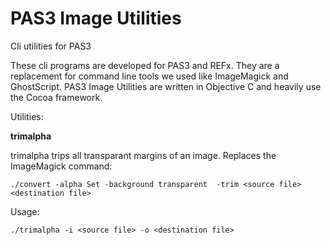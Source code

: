 PAS3 Image Utilities
===============

Cli utilities for PAS3

These cli programs are developed for PAS3 and REFx. They are a replacement for command line tools we used like ImageMagick and GhostScript. PAS3 Image Utilities are written in Objective C and heavily use the Cocoa framework.

Utilities:

**trimalpha**

trimalpha trips all transparant margins of an image. Replaces the ImageMagick command:

`./convert -alpha Set -background transparent  -trim <source file> <destination file>`
	
Usage:

`./trimalpha -i <source file> -o <destination file>`

